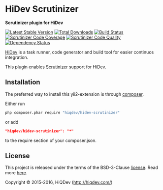 HiDev Scrutinizer
=================

**Scrutinizer plugin for HiDev**

[![Latest Stable Version](https://poser.pugx.org/hiqdev/hidev-scrutinizer/v/stable)](https://packagist.org/packages/hiqdev/hidev-scrutinizer)
[![Total Downloads](https://poser.pugx.org/hiqdev/hidev-scrutinizer/downloads)](https://packagist.org/packages/hiqdev/hidev-scrutinizer)
[![Build Status](https://img.shields.io/travis/hiqdev/hidev-scrutinizer.svg)](https://travis-ci.org/hiqdev/hidev-scrutinizer)
[![Scrutinizer Code Coverage](https://img.shields.io/scrutinizer/coverage/g/hiqdev/hidev-scrutinizer.svg)](https://scrutinizer-ci.com/g/hiqdev/hidev-scrutinizer/)
[![Scrutinizer Code Quality](https://img.shields.io/scrutinizer/g/hiqdev/hidev-scrutinizer.svg)](https://scrutinizer-ci.com/g/hiqdev/hidev-scrutinizer/)
[![Dependency Status](https://www.versioneye.com/php/hiqdev:hidev-scrutinizer/dev-master/badge.svg)](https://www.versioneye.com/php/hiqdev:hidev-scrutinizer/dev-master)

[HiDev](https://github.com/hiqdev/hidev) is a task runner, code generator and build tool for easier continuos integration.

This plugin enables [Scrutinizer](https://scrutinizer-ci.org/) support for HiDev.

## Installation

The preferred way to install this yii2-extension is through [composer](http://getcomposer.org/download/).

Either run

```sh
php composer.phar require "hiqdev/hidev-scrutinizer"
```

or add

```json
"hiqdev/hidev-scrutinizer": "*"
```

to the require section of your composer.json.

## License

This project is released under the terms of the BSD-3-Clause [license](LICENSE).
Read more [here](http://choosealicense.com/licenses/bsd-3-clause).

Copyright © 2015-2016, HiQDev (http://hiqdev.com/)
